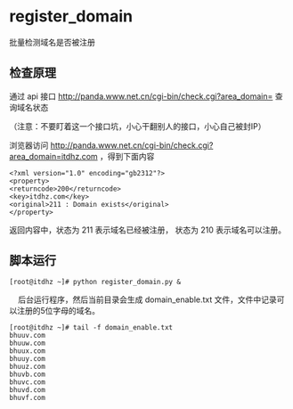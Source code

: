 # register_domain

批量检测域名是否被注册

## 检查原理

通过 api 接口 http://panda.www.net.cn/cgi-bin/check.cgi?area_domain= 查询域名状态


（注意：不要盯着这一个接口坑，小心干翻别人的接口，小心自己被封IP）


浏览器访问 http://panda.www.net.cn/cgi-bin/check.cgi?area_domain=itdhz.com ，得到下面内容

    <?xml version="1.0" encoding="gb2312"?>
    <property>
    <returncode>200</returncode>
    <key>itdhz.com</key>
    <original>211 : Domain exists</original>
    </property>

返回内容中，状态为 211 表示域名已经被注册， 状态为 210 表示域名可以注册。

## 脚本运行

    [root@itdhz ~]# python register_domain.py &
    
后台运行程序，然后当前目录会生成 domain_enable.txt 文件，文件中记录可以注册的5位字母的域名。

    [root@itdhz ~]# tail -f domain_enable.txt
    bhuuv.com
    bhuuw.com
    bhuux.com
    bhuuy.com
    bhuuz.com
    bhuvb.com
    bhuvc.com
    bhuvd.com
    bhuvf.com
